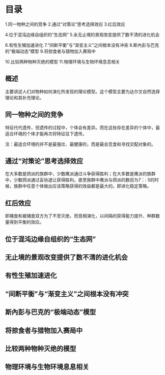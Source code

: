 # 目录
1.同一物种之间的竞争
2.通过“对策论”思考选择效应
3.红后效应

4.位于混沌边缘自组织的“生态网”
5.永无止境的景观改变提供了数不清的进化机会

6.有性生殖加速进化
7.“间断平衡”与“渐变主义”之间根本没有冲突
8.斯內彭与巴克的“极端动态”模型
9.将掠食者与猎物加入赛局中

10.比较两种物种灭绝的模型
11.物理环境与生物环境息息相关

## 概述
主要讲述人们对物种如何演化所发现的理论模型。这个模型主要为达尔文自然选择理论和其补充理论。

## 同一物种之间的竞争
特征代代遗传，但遗传的过程中，个体会有差异。而在这些存在差异的个体中，最适合环境的个体才能再次将特征往下遗传。

注：最适合环境的并不是最强壮、最健康的，而是最会觅食和寻找交配对象的。
## 通过“对策论”思考选择效应
在大多数是鸽派的族群中，少数鹰派通过斗争获得胜利；在大多数是鹰派的族群中，少数鸽派通过妥协退让获得胜利。直至族群中鹰派与鸽派的数目为7：: 5的时候，族群中任意个体做出应该策略获得的效益都是最大的。即进化稳定策略。

## 红后效应
即捕食和被捕食双方为了不至灭绝，而竞相演化，以间隔的获得能力提升、种群数量得到平衡的效应。

## 位于混沌边缘自组织的“生态网”

## 无止境的景观改变提供了数不清的进化机会
## 有性生殖加速进化

## “间断平衡”与“渐变主义”之间根本没有冲突
## 斯內彭与巴克的“极端动态”模型
## 将掠食者与猎物加入赛局中
## 比较两种物种灭绝的模型
## 物理环境与生物环境息息相关


